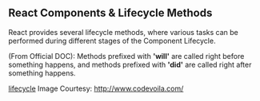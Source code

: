 ## React Components & Lifecycle Methods

React provides several lifecycle methods, where various tasks can be performed during different stages of the Component Lifecycle.

(From Official DOC):
Methods prefixed with **'will'** are called right before something happens, and methods prefixed with **'did'** are called right after something happens.

[lifecycle](https://github.com/santhoshthepro/reactjs/blob/master/images/reactjs_component_lifecycle_functions.png)
Image Courtesy: http://www.codevoila.com/

